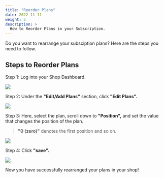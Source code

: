 ```yaml
---
title: "Reorder Plans"
date: 2022-11-11
weight: 5
description: >
  How to Reorder Plans in your Subscription.
---
```


Do you want to rearrange your subsciption plans? Here are the steps you need to follow.

## Steps to Reorder Plans

Step 1: Log into your Shop Dashboard.

![](https://subscribie.co.uk/blog/content/images/size/w1000/2022/11/image.png)

Step 2: Under the **"Edit/Add Plans"** section, click **"Edit Plans".**

![](https://subscribie.co.uk/blog/content/images/size/w1000/2022/11/image-3.png)

Step 3: Here, select the plan, scroll down to **"Position",** and set the value that changes the position of the plan. 

>**"0 (zero)"** denotes the first position and so on.

![](https://subscribie.co.uk/blog/content/images/size/w1000/2022/11/image-1.png)

Step 4: Click **"save".**

![](https://subscribie.co.uk/blog/content/images/size/w1000/2022/11/image-2.png)

Now you have successfully rearranged your plans in your shop! 